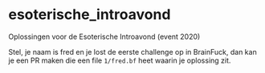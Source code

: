 # esoterische_introavond
Oplossingen voor de Esoterische Introavond (event 2020)

Stel, je naam is fred en je lost de eerste challenge op in BrainFuck, dan kan je een PR maken die een file `1/fred.bf` heet waarin je oplossing zit.
